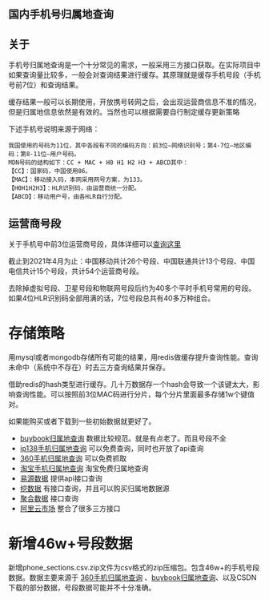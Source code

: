 国内手机号归属地查询
-----

## 关于

手机号归属地查询是一个十分常见的需求，一般采用三方接口获取。在实际项目中如果查询量比较多，一般会对查询结果进行缓存。其原理就是缓存手机号段（手机号前7位）和查询结果。

缓存结果一般可以长期使用，开放携号转网之后，会出现运营商信息不准的情况，但是归属地信息依然是有效的。当然也可以根据需要自行制定缓存更新策略

下述手机号说明来源于网络：

```
我国使用的号码为11位，其中各段有不同的编码方向：前3位—网络识别号；第4-7位—地区编码；第8-11位—用户号码。
MDN号码的结构如下：CC + MAC + H0 H1 H2 H3 + ABCD其中：
【CC】：国家码，中国使用86。
【MAC】：移动接入码，本网采用网号方案，为133。
【H0H1H2H3】：HLR识别码，由运营商统一分配。
【ABCD】：移动用户号，由各HLR自行分配。
```

## 运营商号段

关于手机号中前3位运营商号段，具体详细可以[查询这里](https://zh.wikipedia.org/wiki/%E4%B8%AD%E5%9B%BD%E5%86%85%E5%9C%B0%E7%A7%BB%E5%8A%A8%E7%BB%88%E7%AB%AF%E9%80%9A%E8%AE%AF%E5%8F%B7%E6%AE%B5)

截止到2021年4月为止：中国移动共计26个号段、中国联通共计13个号段、中国电信共计15个号段，共计54个运营商号段。

去除掉虚拟号段、卫星号段和物联网号段后约为40多个平时手机号常用的号段。如果4位HLR识别码全部用满的话，7位号段总共有40多万种组合。

# 存储策略

用mysql或者mongodb存储所有可能的结果，用redis做缓存提升查询性能。查询未命中（系统中不存在）时去三方查询结果并保存。

借助redis的hash类型进行缓存。几十万数据存一个hash会导致一个该键太大，影响查询性能。可以按照前3位MAC码进行分片，每个分片里面最多存储1w个键值对。

如果能购买或者下载到一些初始数据就更好了。

- [buybook归属地查询](http://www.buybook.com.cn/) 数据比较规范。就是有点老了。而且号段不全
- [ip138手机归属地查询](https://ip138.com/sj/) 可以免费查询，同时也开放了api查询
- [360手机归属地查询](http://cx.shouji.360.cn/phonearea.php?number=1360150) 可以免费抓取
- [淘宝手机归属地查询](https://tcc.taobao.com/cc/json/mobile_tel_segment.htm?tel=13333333333) 淘宝免费归属地查询
- [易源数据](https://www.showapi.com/apiGateway/view/6) 提供api接口查询
- [挖数据](https://www.wapi.cn/source/3.html) 有接口查询，并且可以购买归属地数据源
- [聚合数据](https://www.juhe.cn/docs/api/id/11) 接口查询
- [阿里云市场](https://www.aliyun.com/ss/?k=%E6%89%8B%E6%9C%BA%E5%8F%B7%E5%BD%92%E5%B1%9E%E5%9C%B0) 整合了很多三方接口

# 新增46w+号段数据

新增phone_sections.csv.zip文件为csv格式的zip压缩包。包含46w+的手机号段数据。数据主要来源于 [360手机归属地查询](http://cx.shouji.360.cn/phonearea.php?number=1360150)
、[buybook归属地查询](http://www.buybook.com.cn/)、以及CSDN下载的部分数据，号段数据可能并不十分准确。
